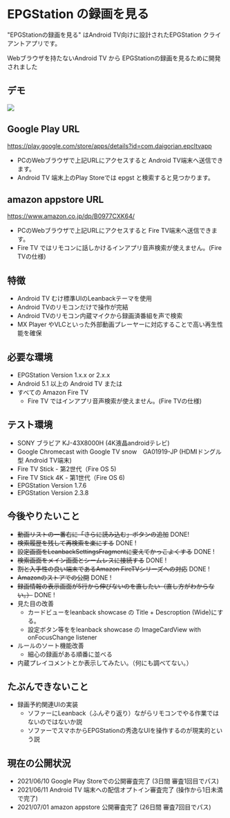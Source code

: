 # EPGStation の録画を見る
"EPGStationの録画を見る"  はAndroid TV向けに設計されたEPGStation クライアントアプリです。

Webブラウザを持たないAndroid TV から EPGStationの録画を見るために開発されました

## デモ
![](https://raw.githubusercontent.com/wiki/daig0rian/epcltvapp/images/demo.gif)

## Google Play URL
https://play.google.com/store/apps/details?id=com.daigorian.epcltvapp

 - PCのWebブラウザで上記URLにアクセスすると Android TV端末へ送信できます。
 - Android TV 端末上のPlay Storeでは epgst と検索すると見つかります。

## amazon appstore URL
https://www.amazon.co.jp/dp/B0977CXK64/

 - PCのWebブラウザで上記URLにアクセスすると Fire TV端末へ送信できます。
 - Fire TV ではリモコンに話しかけるインアプリ音声検索が使えません。(Fire TVの仕様)

## 特徴
 - Android TV むけ標準UIのLeanbackテーマを使用
 - Android TVのリモコンだけで操作が完結
 - Android TVのリモコン内蔵マイクから録画済番組を声で検索
 - MX Player やVLCといった外部動画プレーヤーに対応することで高い再生性能を確保

## 必要な環境
 - EPGStation Version 1.x.x or 2.x.x　
 - Android 5.1 以上の Android TV
    または
 - すべての Amazon Fire TV 
   - Fire TV ではインアプリ音声検索が使えません。(Fire TVの仕様)

## テスト環境
 - SONY ブラビア KJ-43X8000H (4K液晶androidテレビ)
 - Google Chromecast with Google TV snow　GA01919-JP (HDMIドングル型 Android TV端末) 
 - Fire TV Stick - 第2世代（Fire OS 5)
 - Fire TV Stick 4K - 第1世代（Fire OS 6)
 - EPGStation Version 1.7.6
 - EPGStation Version 2.3.8
 

## 今後やりたいこと
 - ~~動画リストの一番右に「さらに読み込む」ボタンの追加~~ DONE!
 - ~~検索履歴を残して再検索を楽にする~~ DONE !
 - ~~設定画面をLeanbackSettingsFragmentに変えてかっこよくする~~  DONE !
 - ~~検索画面をメイン画面とシームレスに接続する~~  DONE !
 - ~~割と入手性の良い端末であるAmazon FireTVシリーズへの対応~~  DONE !
 - ~~Amazonのストアでの公開~~  DONE !
 - ~~録画情報の表示画面が5行から伸びないのを直したい（直し方がわからない。）~~ DONE !
 - 見た目の改善
   - カードビューをleanback showcase の Title + Descroption (Wide)にする。
   - 設定ボタン等ををleanback showcase の ImageCardView with onFocusChange listener
 - ルールのソート機能改善
   - 細心の録画がある順番に並べる
 - 内蔵プレイコメントとか表示してみたい。（何にも調べてない。）

## たぶんできないこと
 - 録画予約関連UIの実装
   -  ソファーにLeanback（ふんぞり返り）ながらリモコンでやる作業ではないのではないか説
   -  ソファーでスマホからEPGStationの秀逸なUIを操作するのが現実的という説

## 現在の公開状況
 - 2021/06/10 Google Play Storeでの公開審査完了 (3日間 審査1回目でパス)
 - 2021/06/11 Android TV 端末への配信オプトイン審査完了 (操作から1日未満で完了)
 - 2021/07/01 amazon appstore 公開審査完了 (26日間 審査7回目でパス)
